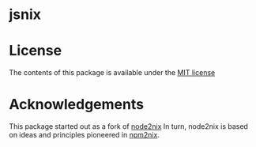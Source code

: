 jsnix
========

License
=======
The contents of this package is available under the
[MIT license](http://opensource.org/licenses/MIT)

Acknowledgements
================
This package started out as a fork of [node2nix](https://github.com/svanderburg/node2nix)
In turn, node2nix is based on ideas and principles pioneered in
[npm2nix](http://github.com/NixOS/npm2nix).
